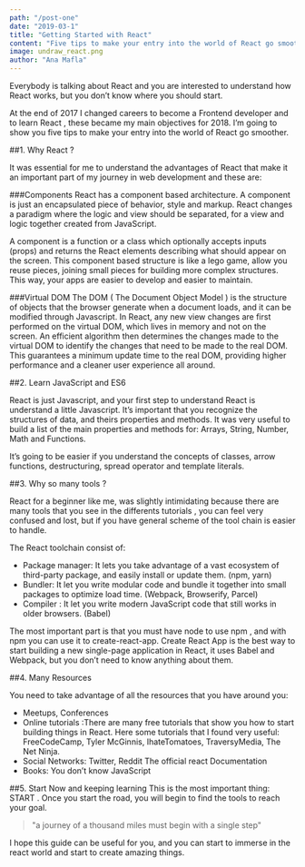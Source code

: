 ```yaml
---
path: "/post-one"
date: "2019-03-1"
title: "Getting Started with React"
content: "Five tips to make your entry into the world of React go smoother."
image: undraw_react.png
author: "Ana Mafla"
---
```


Everybody is talking about React and you are interested to understand how React works, but you don’t know where you should start.

At the end of 2017 I changed careers to become a Frontend developer and to learn React , these became my main objectives for 2018. I’m going to show you five tips to make your entry into the world of React go smoother.

##1. Why React ?

It was essential for me to understand the advantages of React that make it an important part of my journey in web development and these are:

###Components
React has a component based architecture. A component is just an encapsulated piece of behavior, style and markup. React changes a paradigm where the logic and view should be separated, for a view and logic together created from JavaScript.

A component is a function or a class which optionally accepts inputs (props) and returns the React elements describing what should appear on the screen.
This component based structure is like a lego game, allow you reuse pieces, joining small pieces for building more complex structures. This way, your apps are easier to develop and easier to maintain.

###Virtual DOM
The DOM ( The Document Object Model ) is the structure of objects that the browser generate when a document loads, and it can be modified through Javascript. In React, any new view changes are first performed on the virtual DOM, which lives in memory and not on the screen. An efficient algorithm then determines the changes made to the virtual DOM to identify the changes that need to be made to the real DOM. This guarantees a minimum update time to the real DOM, providing higher performance and a cleaner user experience all around.

##2. Learn JavaScript and ES6

React is just Javascript, and your first step to understand React is understand a little Javascript. It’s important that you recognize the structures of data, and theirs properties and methods. It was very useful to build a list of the main properties and methods for: Arrays, String, Number, Math and Functions.

It’s going to be easier if you understand the concepts of classes, arrow functions, destructuring, spread operator and template literals.

##3. Why so many tools ?

React for a beginner like me, was slightly intimidating because there are many tools that you see in the differents tutorials , you can feel very confused and lost, but if you have general scheme of the tool chain is easier to handle.

The React toolchain consist of:

- Package manager: It lets you take advantage of a vast ecosystem of third-party package, and easily install or update them. (npm, yarn)
- Bundler: It let you write modular code and bundle it together into small packages to optimize load time. (Webpack, Browserify, Parcel)
- Compiler : It let you write modern JavaScript code that still works in older browsers. (Babel)

The most important part is that you must have node to use npm , and with npm you can use it to create-react-app. Create React App is the best way to start building a new single-page application in React, it uses Babel and Webpack, but you don’t need to know anything about them.

##4. Many Resources

You need to take advantage of all the resources that you have around you:

- Meetups, Conferences
- Online tutorials :There are many free tutorials that show you how to start building things in React. Here some tutorials that I found very useful: FreeCodeCamp, Tyler McGinnis, IhateTomatoes, TraversyMedia, The Net Ninja.
- Social Networks: Twitter, Reddit
  The official react Documentation
- Books: You don’t know JavaScript

##5. Start Now and keeping learning
This is the most important thing: START . Once you start the road, you will begin to find the tools to reach your goal.

> "a journey of a thousand miles must begin with a single step"

I hope this guide can be useful for you, and you can start to immerse in the react world and start to create amazing things.
